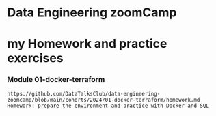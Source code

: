 # Data Engineering zoomCamp 
# my Homework and practice exercises



### Module 01-docker-terraform
	https://github.com/DataTalksClub/data-engineering-zoomcamp/blob/main/cohorts/2024/01-docker-terraform/homework.md
	Homework: prepare the environment and practice with Docker and SQL
	